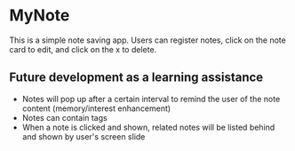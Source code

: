# MyNote
This is a simple note saving app.
Users can register notes, click on the note card to edit, and click on the x to delete.


## Future development as a learning assistance
- Notes will pop up after a certain interval to remind the user of the note content (memory/interest enhancement)
- Notes can contain tags
- When a note is clicked and shown, related notes will be listed behind and shown by user's screen slide

